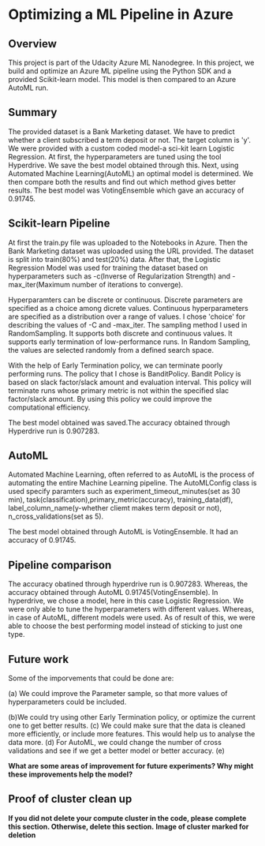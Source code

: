 # Optimizing a ML Pipeline in Azure

## Overview
This project is part of the Udacity Azure ML Nanodegree. In this project, we build and optimize an Azure ML pipeline using the Python SDK and a provided Scikit-learn model. This model is then compared to an Azure AutoML run.

## Summary

The provided dataset is a Bank Marketing dataset. We have to predict whether a client subscribed a term deposit or not. The target column is 'y'. We were provided with a custom coded model-a sci-kit learn Logistic Regression. At first, the hyperparameters are tuned using the tool Hyperdrive. We save the best model obtained through this. Next, using Automated Machine Learning(AutoML) an optimal model is determined. We then compare both the results and find out which method gives better results. The best model was VotingEnsemble which gave an accuracy of 0.91745.

## Scikit-learn Pipeline

At first the train.py file was uploaded to the Notebooks in Azure. Then the Bank Marketing dataset was uploaded using the URL provided. The dataset is split into train(80%) and test(20%) data. After that, the Logistic Regression Model was used for training the dataset based on hyperparameters such as -c(Inverse of Regularization Strength) and -max_iter(Maximum number of iterations to converge).

Hyperparamters can be discrete or continuous. Discrete parameters are specified as a choice among dicrete values. Continuous hyperparameters are specified as a distribution over a range of values. I chose 'choice' for describing the values of -C and -max_iter. The sampling method I used in RandomSampling. It supports both discrete and continuous values. It supports early termination of low-performance runs. In Random Sampling, the values are selected randomly from a defined search space.

With the help of Early Termination policy, we can terminate poorly performing runs. The policy that I chose is BanditPolicy. Bandit Policy is based on slack factor/slack amount and evaluation interval. This policy will terminate runs whose primary metric is not within the specified slac factor/slack amount. By using this policy we could improve the computational efficiency.

The best model obtained was saved.The accuracy obtained through Hyperdrive run is 0.907283.


## AutoML

Automated Machine Learning, often referred to as AutoML is the process of automating the entire Machine Learning pipeline. The AutoMLConfig class is used specify paramters such as experiment_timeout_minutes(set as 30 min), task(classification),primary_metric(accuracy), training_data(df), label_column_name(y-whether cliemt makes term deposit or not), n_cross_validations(set as 5).

The best model obtained through AutoML is VotingEnsemble. It had an accuracy of 0.91745.


## Pipeline comparison

The accuracy obatined through hyperdrive run is 0.907283. Whereas, the accuracy obtained through AutoML 0.91745(VotingEnsemble). In hyperdrive, we chose a model, here in this case Logistic Regression. We were only able to tune the hyperparameters with different values. Whereas, in case of AutoML, different models were used. As of result of this, we were able to choose the best performing model instead of sticking to just one type.

## Future work

Some of the imporvements that could be done are:

(a) We could improve the Parameter sample, so that more values of hyperparameters could be included.

(b)We could try using other Early Termination policy, or optimize the current one to get better results.
(c) We could make sure that the data is cleaned more efficiently, or include more features. This would help us to analyse the data more.
(d) For AutoML, we could change the number of cross validations and see if we get a better model or better accuracy.
(e) 

**What are some areas of improvement for future experiments? Why might these improvements help the model?**

## Proof of cluster clean up
**If you did not delete your compute cluster in the code, please complete this section. Otherwise, delete this section.**
**Image of cluster marked for deletion**
